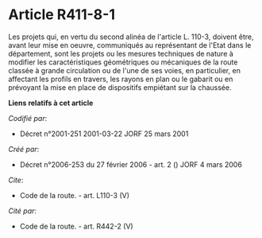 # Article R411-8-1

Les projets qui, en vertu du second alinéa de l'article L. 110-3, doivent être, avant leur mise en oeuvre, communiqués au
représentant de l'Etat dans le département, sont les projets ou les mesures techniques de nature à modifier les
caractéristiques géométriques ou mécaniques de la route classée à grande circulation ou de l'une de ses voies, en
particulier, en affectant les profils en travers, les rayons en plan ou le gabarit ou en prévoyant la mise en place de
dispositifs empiétant sur la chaussée.

**Liens relatifs à cet article**

_Codifié par_:

  - Décret n°2001-251 2001-03-22 JORF 25 mars 2001

_Créé par_:

  - Décret n°2006-253 du 27 février 2006 - art. 2 () JORF 4 mars 2006

_Cite_:

  - Code de la route. - art. L110-3 (V)

_Cité par_:

  - Code de la route. - art. R442-2 (V)
